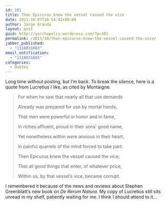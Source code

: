 ```yaml
---
id: 101
title: Then Epicurus knew the vessel caused the vice
date: 2011-10-07T16:54:41+00:00
author: Jorge Aranda
layout: post
guid: http://yorchopolis.wordpress.com/?p=101
permalink: /2011/10/then-epicurus-knew-the-vessel-caused-the-vice/
jabber_published:
  - "1318031683"
email_notification:
  - "1318031685"
categories:
  - Quotes
---
```

Long time without posting, but I&#8217;m back. To break the silence, here is a quote from Lucretius I like, as cited by Montaigne.

> For when he saw that nearly all that use demands
> 
> Already was prepared for use by mortal hands,
> 
> That men were powerful in honor and in fame,
> 
> In riches affluent, proud in their sons&#8217; good name,
> 
> Yet nonetheless within were anxious in their heart,
> 
> In painful quarrels of the mind forced to take part:
> 
> Then Epicurus knew the vessel caused the vice;
> 
> That all good things that enter, of whatever price,
> 
> Within us, by that vessel&#8217;s vice, became corrupt.

I remembered it because of the news and reviews about Stephen Greenblatt&#8217;s new book on _De Rerum Natura_. My copy of Lucretius still sits unread in my shelf, patiently waiting for me. I think I should attend to it&#8230;